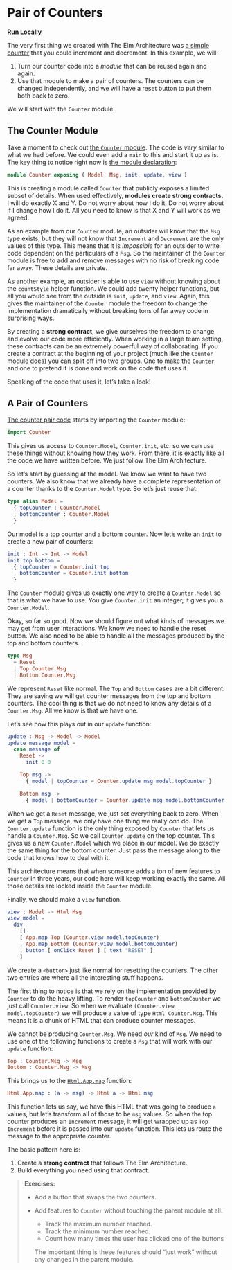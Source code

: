 # Pair of Counters

**[Run Locally](https://github.com/evancz/elm-architecture-tutorial/)**

The very first thing we created with The Elm Architecture was [a simple counter](../user_input/buttons.md) that you could increment and decrement. In this example, we will:

  1. Turn our counter code into a *module* that can be reused again and again.
  2. Use that module to make a pair of counters. The counters can be changed independently, and we will have a reset button to put them both back to zero.

We will start with the `Counter` module.


## The Counter Module

Take a moment to check out [the `Counter` module](https://github.com/evancz/elm-architecture-tutorial/blob/master/nesting/Counter.elm). The code is *very* similar to what we had before. We could even add a `main` to this and start it up as is. The key thing to notice right now is [the module declaration](https://github.com/evancz/elm-architecture-tutorial/blob/master/nesting/Counter.elm#L1):

```elm
module Counter exposing ( Model, Msg, init, update, view )
```

This is creating a module called `Counter` that publicly exposes a limited subset of details. When used effectively, **modules create strong contracts.** I will do exactly X and Y. Do not worry about how I do it. Do not worry about if I change how I do it. All you need to know is that X and Y will work as we agreed.

As an example from our `Counter` module, an outsider will know that the `Msg` type exists, but they will not know that `Increment` and `Decrement` are the only values of this type. This means that it is *impossible* for an outsider to write code dependent on the particulars of a `Msg`. So the maintainer of the `Counter` module is free to add and remove messages with no risk of breaking code far away. These details are private.

As another example, an outsider is able to use `view` without knowing about the `countStyle` helper function. We could add twenty helper functions, but all you would see from the outside is `init`, `update`, and `view`. Again, this gives the maintainer of the `Counter` module the freedom to change the implementation dramatically without breaking tons of far away code in surprising ways.

By creating a **strong contract**, we give ourselves the freedom to change and evolve our code more efficiently. When working in a large team setting, these contracts can be an extremely powerful way of collaborating. If you create a contract at the beginning of your project (much like the `Counter` module does) you can split off into two groups. One to make the `Counter` and one to pretend it is done and work on the code that uses it.

Speaking of the code that uses it, let&rsquo;s take a look!


## A Pair of Counters

[The counter pair code](https://github.com/evancz/elm-architecture-tutorial/blob/master/nesting/1-counter-pair.elm) starts by importing the `Counter` module:

```elm
import Counter
```

This gives us access to `Counter.Model`, `Counter.init`, etc. so we can use these things without knowing how they work. From there, it is exactly like all the code we have written before. We just follow The Elm Architecture.

So let&rsquo;s start by guessing at the model. We know we want to have two counters. We also know that we already have a complete representation of a counter thanks to the `Counter.Model` type. So let&rsquo;s just reuse that:

```elm
type alias Model =
  { topCounter : Counter.Model
  , bottomCounter : Counter.Model
  }
```

Our model is a top counter and a bottom counter. Now let&rsquo;s write an `init` to create a new pair of counters:

```elm
init : Int -> Int -> Model
init top bottom =
  { topCounter = Counter.init top
  , bottomCounter = Counter.init bottom
  }
```

The `Counter` module gives us exactly one way to create a `Counter.Model` so that is what we have to use. You give `Counter.init` an integer, it gives you a `Counter.Model`.

Okay, so far so good. Now we should figure out what kinds of messages we may get from user interactions. We know we need to handle the reset button. We also need to be able to handle all the messages produced by the top and bottom counters.

```elm
type Msg
  = Reset
  | Top Counter.Msg
  | Bottom Counter.Msg
```

We represent `Reset` like normal. The `Top` and `Bottom` cases are a bit different. They are saying we will get counter messages from the top and bottom counters. The cool thing is that we do not need to know any details of a `Counter.Msg`. All we know is that we have one.

Let&rsquo;s see how this plays out in our `update` function:

```elm
update : Msg -> Model -> Model
update message model =
  case message of
    Reset ->
      init 0 0

    Top msg ->
      { model | topCounter = Counter.update msg model.topCounter }

    Bottom msg ->
      { model | bottomCounter = Counter.update msg model.bottomCounter }
```

When we get a `Reset` message, we just set everything back to zero. When we get a `Top` message, we only have one thing we really *can* do. The `Counter.update` function is the only thing exposed by `Counter` that lets us handle a `Counter.Msg`.  So we call `Counter.update` on the top counter. This gives us a new `Counter.Model` which we place in our model. We do exactly the same thing for the bottom counter. Just pass the message along to the code that knows how to deal with it.

This architecture means that when someone adds a ton of new features to `Counter` in three years, our code here will keep working exactly the same. All those details are locked inside the `Counter` module.

Finally, we should make a `view` function.

```elm
view : Model -> Html Msg
view model =
  div
    []
    [ App.map Top (Counter.view model.topCounter)
    , App.map Bottom (Counter.view model.bottomCounter)
    , button [ onClick Reset ] [ text "RESET" ]
    ]
```

We create a `<button>` just like normal for resetting the counters. The other two entries are where all the interesting stuff happens.

The first thing to notice is that we rely on the implementation provided by `Counter` to do the heavy lifting. To render `topCounter` and `bottomCounter` we just call `Counter.view`. So when we evaluate `(Counter.view model.topCounter)` we will produce a value of type `Html Counter.Msg`. This means it is a chunk of HTML that can produce counter messages.

We cannot be producing `Counter.Msg`. We need *our* kind of `Msg`. We need to use one of the following functions to create a `Msg` that will work with our `update` function:

```elm
Top : Counter.Msg -> Msg
Bottom : Counter.Msg -> Msg
```

This brings us to the [`Html.App.map`](http://package.elm-lang.org/packages/elm-lang/html/latest/Html-App#map) function:

```elm
Html.App.map : (a -> msg) -> Html a -> Html msg
```

This function lets us say, we have this HTML that was going to produce `a` values, but let&rsquo;s transform all of those to be `msg` values. So when the top counter produces an `Increment` message, it will get wrapped up as `Top Increment` before it is passed into our `update` function. This lets us route the message to the appropriate counter.

The basic pattern here is:

  1. Create a **strong contract** that follows The Elm Architecture.
  2. Build everything you need using that contract.


> **Exercises:**
>
>   - Add a button that swaps the two counters.
>   - Add features to `Counter` without touching the parent module at all.
>       - Track the maximum number reached.
>       - Track the minimum number reached.
>       - Count how many times the user has clicked one of the buttons
>
>     The important thing is these features should &ldquo;just work&rdquo; without any changes in the parent module.